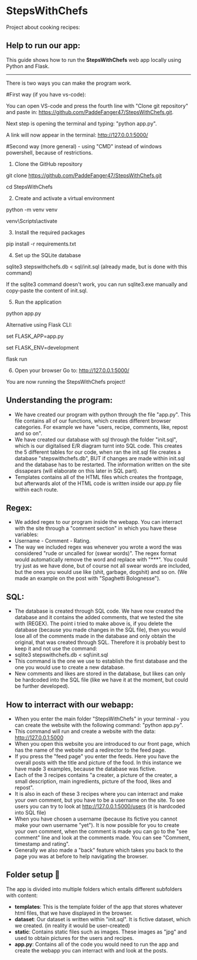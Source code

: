 # StepsWithChefs
Project about cooking recipes:

## Help to run our app:

This guide shows how to run the **StepsWithChefs** web app locally using Python and Flask.

---
There is two ways you can make the program work.

#First way (if you have vs-code):

You can open VS-code and press the fourth line with "Clone git repository" and paste in: https://github.com/PaddeFanger47/StepsWithChefs.git.

Next step is opening the terminal and typing: "python app.py".

A link will now appear in the terminal: http://127.0.0.1:5000/

#Second way (more general) - using "CMD" instead of windows powershell, because of restrictions.

1. Clone the GitHub repository

git clone https://github.com/PaddeFanger47/StepsWithChefs.git

cd StepsWithChefs

2. Create and activate a virtual environment

python -m venv venv

venv\Scripts\activate

3. Install the required packages

pip install -r requirements.txt

4. Set up the SQLite database

sqlite3 stepswithchefs.db < sql/init.sql (already made, but is done with this command)

If the sqlite3 command doesn't work, you can run sqlite3.exe manually and copy-paste the content of init.sql.

5. Run the application

python app.py

Alternative using Flask CLI:

set FLASK_APP=app.py

set FLASK_ENV=development

flask run

6. Open your browser
Go to:
http://127.0.0.1:5000/

You are now running the StepsWithChefs project!

## Understanding the program:
- We have created our program with python through the file "app.py". This file contains all of our functions, which creates different browser categories. For example we have "users, recipe, comments, like, repost and so on".
- We have created our database with sql through the folder "init.sql", which is our digitalised E/R diagram turnt into SQL code. This creates the 5 different tables for our code, when ran the init.sql file creates a database "stepswithchefs.db", BUT if changes are made within init.sql and the database has to be restarted. The information written on the site dissapears (will elaborate on this later in SQL part).
- Templates contains all of the HTML files which creates the frontpage, but afterwards alot of the HTML code is written inside our app.py file within each route.

## Regex:
- We added regex to our program inside the webapp. You can interract with the site through a "comment section" in which you have these variables:
- Username - Comment - Rating.
- The way we included regex was whenever you wrote a word the was considered "rude or uncalled for (swear words)". The regex format would automatically remove the word and replace with "***". You could try just as we have done, but of course not all swear words are included, but the ones you would use like (shit, garbage, dogshit) and so on. (We made an example on the post with "Spaghetti Bolognesse").

## SQL:
- The database is created through SQL code. We have now created the database and it contains the added comments, that we tested the site with (REGEX). The point i tried to make above is, if you delete the database (because you made changes in the SQL file), then you would lose all of the comments made in the database and only obtain the original, that was created through SQL. Therefore it is probably best to keep it and not use the command:
- sqlite3 stepswithchefs.db < sql\init.sql
- This command is the one we use to establish the first database and the one you would use to create a new database.
- New comments and likes are stored in the database, but likes can only be hardcoded into the SQL file (like we have it at the moment, but could be further developed).

## How to interract with our webapp:
- When you enter the main folder "StepsWithChefs" in your terminal - you can create the website with the following command: "python app.py".
- This command will run and create a website with the data: http://127.0.0.1:5000 
- When you open this website you are introduced to our front page, which has the name of the website and a redirector to the feed page.
- If you press the "feed page" you enter the feeds. Here you have the overall posts with the title and picture of the food. In this instance we have made 3 examples, because the database was fictive.
- Each of the 3 recipes contains "a creater, a picture of the creater, a small description, main ingredients, picture of the food, likes and repost".
- It is also in each of these 3 recipes where you can interract and make your own comment, but you have to be a username on the site. To see users you can try to look at http://127.0.0.1:5000/users (it is hardcoded into SQL file)
- When you have chosen a username (because its fictive you cannot make your own username "yet"). It is now possible for you to create your own comment, when the comment is made you can go to the "see comment" line and look at the comments made. You can see "Comment, timestamp and rating".
- Generally we also made a "back" feature which takes you back to the page you was at before to help navigating the browser.

## Folder setup 📁

The app is divided into multiple folders which entails different subfolders with content:
- __templates__: This is the template folder of the app that stores whatever html files, that we have displayed in the browser.
- __dataset__: Our dataset is written within "init.sql". It is fictive dataset, which we created. (in reality it would be user-created)
- __static__: Contains static files such as images. These images as "jpg" and used to obtain pictures for the users and recipes.
- __app.py__: Contains all of the code you would need to run the app and create the webapp you can interract with and look at the posts.
